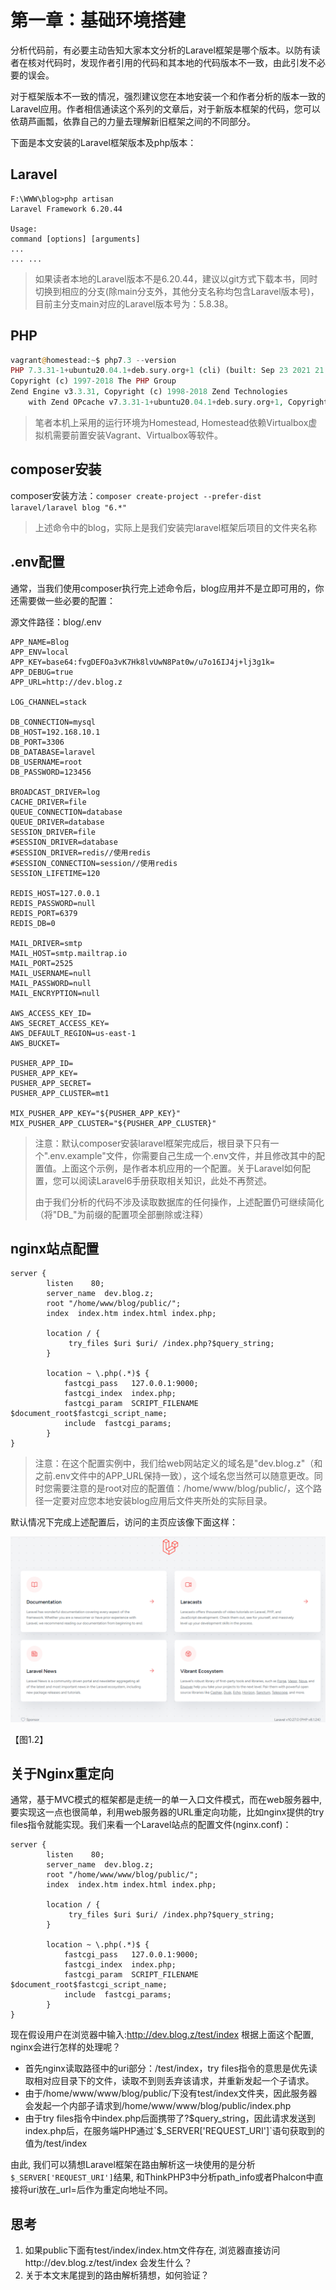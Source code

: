 # 第一章：基础环境搭建

分析代码前，有必要主动告知大家本文分析的Laravel框架是哪个版本。以防有读者在核对代码时，发现作者引用的代码和其本地的代码版本不一致，由此引发不必要的误会。

对于框架版本不一致的情况，强烈建议您在本地安装一个和作者分析的版本一致的Laravel应用。作者相信通读这个系列的文章后，对于新版本框架的代码，您可以依葫芦画瓢，依靠自己的力量去理解新旧框架之间的不同部分。

下面是本文安装的Laravel框架版本及php版本：
## Laravel
```
F:\WWW\blog>php artisan
Laravel Framework 6.20.44

Usage:
command [options] [arguments]
...
... ...
```
> 如果读者本地的Laravel版本不是6.20.44，建议以git方式下载本书，同时切换到相应的分支(除main分支外，其他分支名称均包含Laravel版本号)，目前主分支main对应的Laravel版本号为：5.8.38。

## PHP
```php
vagrant@homestead:~$ php7.3 --version
PHP 7.3.31-1+ubuntu20.04.1+deb.sury.org+1 (cli) (built: Sep 23 2021 21:36:16) ( NTS )
Copyright (c) 1997-2018 The PHP Group
Zend Engine v3.3.31, Copyright (c) 1998-2018 Zend Technologies
    with Zend OPcache v7.3.31-1+ubuntu20.04.1+deb.sury.org+1, Copyright (c) 1999-2018, by Zend Technologies
```
> 笔者本机上采用的运行环境为Homestead, Homestead依赖Virtualbox虚拟机需要前置安装Vagrant、Virtualbox等软件。

## composer安装
composer安装方法：`composer create-project --prefer-dist laravel/laravel blog "6.*"`

> 上述命令中的blog，实际上是我们安装完laravel框架后项目的文件夹名称

## .env配置
通常，当我们使用composer执行完上述命令后，blog应用并不是立即可用的，你还需要做一些必要的配置：

源文件路径：blog/.env

```
APP_NAME=Blog
APP_ENV=local
APP_KEY=base64:fvgDEFOa3vK7Hk8lvUwN8Pat0w/u7o16IJ4j+lj3g1k=
APP_DEBUG=true
APP_URL=http://dev.blog.z

LOG_CHANNEL=stack

DB_CONNECTION=mysql
DB_HOST=192.168.10.1
DB_PORT=3306
DB_DATABASE=laravel
DB_USERNAME=root
DB_PASSWORD=123456

BROADCAST_DRIVER=log
CACHE_DRIVER=file
QUEUE_CONNECTION=database
QUEUE_DRIVER=database
SESSION_DRIVER=file
#SESSION_DRIVER=database
#SESSION_DRIVER=redis//使用redis
#SESSION_CONNECTION=session//使用redis
SESSION_LIFETIME=120

REDIS_HOST=127.0.0.1
REDIS_PASSWORD=null
REDIS_PORT=6379
REDIS_DB=0

MAIL_DRIVER=smtp
MAIL_HOST=smtp.mailtrap.io
MAIL_PORT=2525
MAIL_USERNAME=null
MAIL_PASSWORD=null
MAIL_ENCRYPTION=null

AWS_ACCESS_KEY_ID=
AWS_SECRET_ACCESS_KEY=
AWS_DEFAULT_REGION=us-east-1
AWS_BUCKET=

PUSHER_APP_ID=
PUSHER_APP_KEY=
PUSHER_APP_SECRET=
PUSHER_APP_CLUSTER=mt1

MIX_PUSHER_APP_KEY="${PUSHER_APP_KEY}"
MIX_PUSHER_APP_CLUSTER="${PUSHER_APP_CLUSTER}"

```

>  注意：默认composer安装laravel框架完成后，根目录下只有一个".env.example"文件，你需要自己生成一个.env文件，并且修改其中的配置值。上面这个示例，是作者本机应用的一个配置。关于Laravel如何配置，您可以阅读Laravel6手册获取相关知识，此处不再赘述。
>
>  由于我们分析的代码不涉及读取数据库的任何操作，上述配置仍可继续简化（将"DB_"为前缀的配置项全部删除或注释）

## nginx站点配置

```nginx
server {
        listen    80;
        server_name  dev.blog.z;
        root "/home/www/blog/public/";
        index  index.htm index.html index.php;

        location / {
             try_files $uri $uri/ /index.php?$query_string;
        }
                
        location ~ \.php(.*)$ {
            fastcgi_pass   127.0.0.1:9000;
            fastcgi_index  index.php;
            fastcgi_param  SCRIPT_FILENAME  $document_root$fastcgi_script_name;
            include  fastcgi_params;
        }               
}
```

> 注意：在这个配置实例中，我们给web网站定义的域名是"dev.blog.z"（和之前.env文件中的APP_URL保持一致），这个域名您当然可以随意更改。同时您需要注意的是root对应的配置值：/home/www/blog/public/，这个路径一定要对应您本地安装blog应用后文件夹所处的实际目录。



默认情况下完成上述配置后，访问的主页应该像下面这样：

![](../images/test_11.png)

【图1.2】

## 关于Nginx重定向

通常，基于MVC模式的框架都是走统一的单一入口文件模式，而在web服务器中, 要实现这一点也很简单，利用web服务器的URL重定向功能，比如nginx提供的try files指令就能实现。我们来看一个Laravel站点的配置文件(nginx.conf)：

```nginx
server {
        listen    80;
        server_name  dev.blog.z;
        root "/home/www/www/blog/public/";
        index  index.htm index.html index.php;

        location / {
             try_files $uri $uri/ /index.php?$query_string;
        }
                
        location ~ \.php(.*)$ {
            fastcgi_pass   127.0.0.1:9000;
            fastcgi_index  index.php;
            fastcgi_param  SCRIPT_FILENAME  $document_root$fastcgi_script_name;
            include  fastcgi_params;
        }               
}
```

现在假设用户在浏览器中输入:http://dev.blog.z/test/index
根据上面这个配置, nginx会进行怎样的处理呢？

- 首先nginx读取路径中的uri部分：/test/index，try files指令的意思是优先读取相对应目录下的文件，读取不到则丢弃该请求，并重新发起一个子请求。
- 由于/home/www/www/blog/public/下没有test/index文件夹，因此服务器会发起一个内部子请求到/home/www/www/blog/public/index.php
- 由于try files指令中index.php后面携带了?$query_string，因此请求发送到index.php后，在服务端PHP通过`$_SERVER['REQUEST_URI']`语句获取到的值为/test/index

由此, 我们可以猜想Laravel框架在路由解析这一块使用的是分析`$_SERVER['REQUEST_URI']`结果, 和ThinkPHP3中分析path_info或者Phalcon中直接将uri放在_url=后作为重定向地址不同。

## 思考

1) 如果public下面有test/index/index.htm文件存在, 浏览器直接访问http://dev.blog.z/test/index 会发生什么？
2) 关于本文末尾提到的路由解析猜想，如何验证？